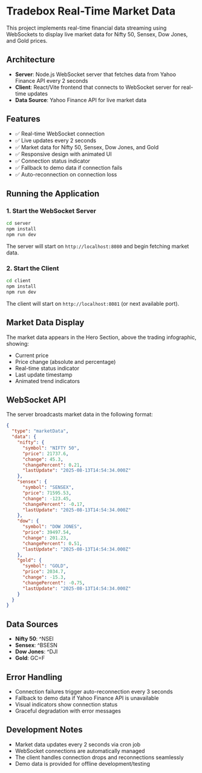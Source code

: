 # Tradebox Real-Time Market Data

This project implements real-time financial data streaming using WebSockets to display live market data for Nifty 50, Sensex, Dow Jones, and Gold prices.

## Architecture

- **Server**: Node.js WebSocket server that fetches data from Yahoo Finance API every 2 seconds
- **Client**: React/Vite frontend that connects to WebSocket server for real-time updates
- **Data Source**: Yahoo Finance API for live market data

## Features

- ✅ Real-time WebSocket connection
- ✅ Live updates every 2 seconds
- ✅ Market data for Nifty 50, Sensex, Dow Jones, and Gold
- ✅ Responsive design with animated UI
- ✅ Connection status indicator
- ✅ Fallback to demo data if connection fails
- ✅ Auto-reconnection on connection loss

## Running the Application

### 1. Start the WebSocket Server

```bash
cd server
npm install
npm run dev
```

The server will start on `http://localhost:8080` and begin fetching market data.

### 2. Start the Client

```bash
cd client
npm install
npm run dev
```

The client will start on `http://localhost:8081` (or next available port).

## Market Data Display

The market data appears in the Hero Section, above the trading infographic, showing:

- Current price
- Price change (absolute and percentage)
- Real-time status indicator
- Last update timestamp
- Animated trend indicators

## WebSocket API

The server broadcasts market data in the following format:

```json
{
  "type": "marketData",
  "data": {
    "nifty": {
      "symbol": "NIFTY 50",
      "price": 21737.6,
      "change": 45.3,
      "changePercent": 0.21,
      "lastUpdate": "2025-08-13T14:54:34.000Z"
    },
    "sensex": {
      "symbol": "SENSEX",
      "price": 71595.53,
      "change": -123.45,
      "changePercent": -0.17,
      "lastUpdate": "2025-08-13T14:54:34.000Z"
    },
    "dow": {
      "symbol": "DOW JONES",
      "price": 39497.54,
      "change": 201.23,
      "changePercent": 0.51,
      "lastUpdate": "2025-08-13T14:54:34.000Z"
    },
    "gold": {
      "symbol": "GOLD",
      "price": 2034.7,
      "change": -15.3,
      "changePercent": -0.75,
      "lastUpdate": "2025-08-13T14:54:34.000Z"
    }
  }
}
```

## Data Sources

- **Nifty 50**: ^NSEI
- **Sensex**: ^BSESN
- **Dow Jones**: ^DJI
- **Gold**: GC=F

## Error Handling

- Connection failures trigger auto-reconnection every 3 seconds
- Fallback to demo data if Yahoo Finance API is unavailable
- Visual indicators show connection status
- Graceful degradation with error messages

## Development Notes

- Market data updates every 2 seconds via cron job
- WebSocket connections are automatically managed
- The client handles connection drops and reconnections seamlessly
- Demo data is provided for offline development/testing

